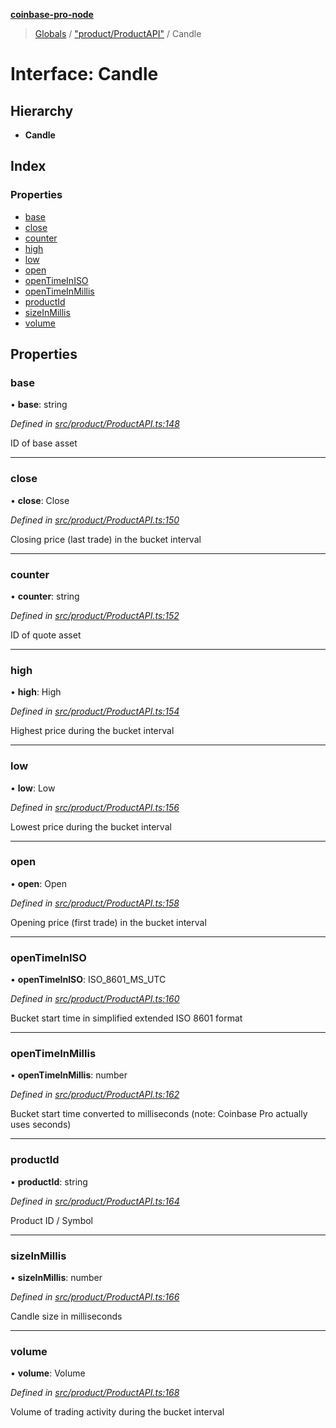 **[coinbase-pro-node](../README.md)**

> [Globals](../globals.md) / ["product/ProductAPI"](../modules/_product_productapi_.md) / Candle

# Interface: Candle

## Hierarchy

- **Candle**

## Index

### Properties

- [base](_product_productapi_.candle.md#base)
- [close](_product_productapi_.candle.md#close)
- [counter](_product_productapi_.candle.md#counter)
- [high](_product_productapi_.candle.md#high)
- [low](_product_productapi_.candle.md#low)
- [open](_product_productapi_.candle.md#open)
- [openTimeInISO](_product_productapi_.candle.md#opentimeiniso)
- [openTimeInMillis](_product_productapi_.candle.md#opentimeinmillis)
- [productId](_product_productapi_.candle.md#productid)
- [sizeInMillis](_product_productapi_.candle.md#sizeinmillis)
- [volume](_product_productapi_.candle.md#volume)

## Properties

### base

• **base**: string

_Defined in [src/product/ProductAPI.ts:148](https://github.com/bennycode/coinbase-pro-node/blob/493485c/src/product/ProductAPI.ts#L148)_

ID of base asset

---

### close

• **close**: Close

_Defined in [src/product/ProductAPI.ts:150](https://github.com/bennycode/coinbase-pro-node/blob/493485c/src/product/ProductAPI.ts#L150)_

Closing price (last trade) in the bucket interval

---

### counter

• **counter**: string

_Defined in [src/product/ProductAPI.ts:152](https://github.com/bennycode/coinbase-pro-node/blob/493485c/src/product/ProductAPI.ts#L152)_

ID of quote asset

---

### high

• **high**: High

_Defined in [src/product/ProductAPI.ts:154](https://github.com/bennycode/coinbase-pro-node/blob/493485c/src/product/ProductAPI.ts#L154)_

Highest price during the bucket interval

---

### low

• **low**: Low

_Defined in [src/product/ProductAPI.ts:156](https://github.com/bennycode/coinbase-pro-node/blob/493485c/src/product/ProductAPI.ts#L156)_

Lowest price during the bucket interval

---

### open

• **open**: Open

_Defined in [src/product/ProductAPI.ts:158](https://github.com/bennycode/coinbase-pro-node/blob/493485c/src/product/ProductAPI.ts#L158)_

Opening price (first trade) in the bucket interval

---

### openTimeInISO

• **openTimeInISO**: ISO_8601_MS_UTC

_Defined in [src/product/ProductAPI.ts:160](https://github.com/bennycode/coinbase-pro-node/blob/493485c/src/product/ProductAPI.ts#L160)_

Bucket start time in simplified extended ISO 8601 format

---

### openTimeInMillis

• **openTimeInMillis**: number

_Defined in [src/product/ProductAPI.ts:162](https://github.com/bennycode/coinbase-pro-node/blob/493485c/src/product/ProductAPI.ts#L162)_

Bucket start time converted to milliseconds (note: Coinbase Pro actually uses seconds)

---

### productId

• **productId**: string

_Defined in [src/product/ProductAPI.ts:164](https://github.com/bennycode/coinbase-pro-node/blob/493485c/src/product/ProductAPI.ts#L164)_

Product ID / Symbol

---

### sizeInMillis

• **sizeInMillis**: number

_Defined in [src/product/ProductAPI.ts:166](https://github.com/bennycode/coinbase-pro-node/blob/493485c/src/product/ProductAPI.ts#L166)_

Candle size in milliseconds

---

### volume

• **volume**: Volume

_Defined in [src/product/ProductAPI.ts:168](https://github.com/bennycode/coinbase-pro-node/blob/493485c/src/product/ProductAPI.ts#L168)_

Volume of trading activity during the bucket interval

